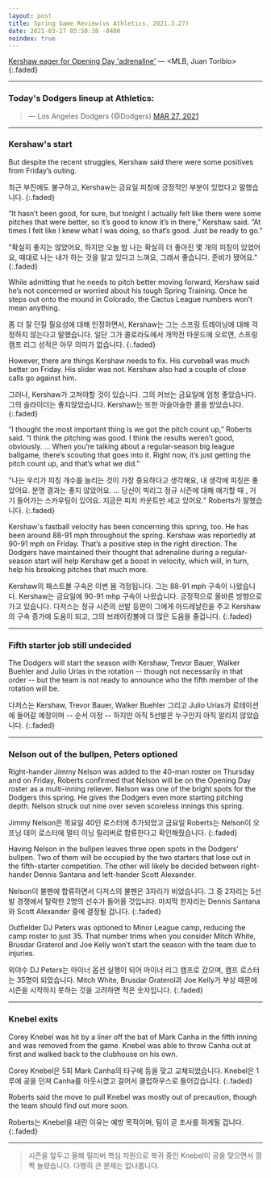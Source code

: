 ```yaml
---
layout: post
title: Spring Game Review(vs Athletics, 2021.3.27)
date: 2021-03-27 05:50:38 -0400
noindex: true
---
```


[Kershaw eager for Opening Day 'adrenaline'](https://www.mlb.com/dodgers/news/clayton-kershaw-struggles-in-last-spring-start) &mdash; <MLB, Juan Toribio>
{:.faded}

---

### Today's Dodgers lineup at Athletics:

<script async src="//platform.twitter.com/widgets.js" charset="utf-8"></script>
<blockquote class="twitter-tweet" data-lang="en">
  &mdash; Los Angeles Dodgers (@Dodgers)
  <a href="https://twitter.com/Dodgers/status/1375568705812193282">MAR 27, 2021</a>
</blockquote>

---

### Kershaw's start
But despite the recent struggles, Kershaw said there were some positives from Friday’s outing.

최근 부진에도 불구하고, Kershaw는 금요일 피칭에 긍정적인 부분이 있었다고 말했습니다.
{:.faded}

“It hasn’t been good, for sure, but tonight I actually felt like there were some pitches that were better, so it’s good to know it’s in there,” Kershaw said. “At times I felt like I knew what I was doing, so that’s good. Just be ready to go.”

"확실히 좋지는 않았어요, 하지만 오늘 밤 나는 확실히 더 좋아진 몇 개의 피칭이 있었어요, 때대로 나는 내가 하는 것을 알고 있다고 느껴요, 그래서 좋습니다. 준비가 됐어요."
{:.faded}

While admitting that he needs to pitch better moving forward, Kershaw said he’s not concerned or worried about his tough Spring Training. Once he steps out onto the mound in Colorado, the Cactus League numbers won’t mean anything.

좀 더 잘 던질 필요성에 대해 인정하면서, Kershaw는 그는 스프링 트레이닝에 대해 걱정하지 않는다고 말했습니다. 일단 그가 콜로라도에서 개막전 마운드에 오르면, 스프링 캠프 리그 성적은 아무 의미가 없습니다.
{:.faded}

However, there are things Kershaw needs to fix. His curveball was much better on Friday. His slider was not. Kershaw also had a couple of close calls go against him.

그러나, Kershaw가 고쳐야할 것이 있습니다. 그의 커브는 금요일에 엄청 좋았습니다. 그의 슬라이더는 좋지않았습니다. Kershaw는 또한 아슬아슬한 콜을 받았습니다.
{:.faded}

“I thought the most important thing is we got the pitch count up,” Roberts said. “I think the pitching was good. I think the results weren’t good, obviously. … When you’re talking about a regular-season big league ballgame, there’s scouting that goes into it. Right now, it’s just getting the pitch count up, and that’s what we did.”

"나는 우리가 피칭 개수를 늘리는 것이 가장 중요하다고 생각해요, 내 생각에 피칭은 좋았어요. 분명 결과는 좋지 않았어요. … 당신이 빅리그 정규 시즌에 대해 얘기할 때 , 거기 들어가는 스카우팅이 있어요. 지금은 피치 카운트만 세고 있어요." Roberts가 말했습니다.
{:.faded}

Kershaw's fastball velocity has been concerning this spring, too. He has been around 88-91 mph throughout the spring. Kershaw was reportedly at 90-91 mph on Friday. That’s a positive step in the right direction. The Dodgers have maintained their thought that adrenaline during a regular-season start will help Kershaw get a boost in velocity, which will, in turn, help his breaking pitches that much more.

Kershaw의 패스트볼 구속은 이번 봄 걱정됩니다. 그는 88-91 mph 구속이 나왔습니다. Kershaw는 금요일에 90-91 mhp 구속이 나왔습니다. 긍정적으로 올바른 방향으로 가고 있습니다. 다저스는 정규 시즌의 선발 등판이 그에게 아드레날린을 주고 Kershaw의 구속 증가에 도움이 되고, 그의 브레이킹볼에 더 많은 도움을 줄겁니다.
{:.faded}

---

### Fifth starter job still undecided
The Dodgers will start the season with Kershaw, Trevor Bauer, Walker Buehler and Julio Urías in the rotation -- though not necessarily in that order -- but the team is not ready to announce who the fifth member of the rotation will be.

다저스는 Kershaw, Trevor Bauer, Walker Buehler 그리고 Julio Urías가 로테이션에 들어갈 예정이며 -- 순서 미정 -- 하지만 아직 5선발은 누구인지 아직 알리지 않았습니다.
{:.faded}

---

### Nelson out of the bullpen, Peters optioned
Right-hander Jimmy Nelson was added to the 40-man roster on Thursday and on Friday, Roberts confirmed that Nelson will be on the Opening Day roster as a multi-inning reliever. Nelson was one of the bright spots for the Dodgers this spring. He gives the Dodgers even more starting pitching depth. Nelson struck out nine over seven scoreless innings this spring.

Jimmy Nelson은 목요일 40인 로스터에 추가되었고 금요일 Roberts는 Nelson이 오프닝 데이 로스터에 멀티 이닝 릴리버로 합류한다고 확인해줬습니다.
{:.faded}

Having Nelson in the bullpen leaves three open spots in the Dodgers’ bullpen. Two of them will be occupied by the two starters that lose out in the fifth-starter competition. The other will likely be decided between right-hander Dennis Santana and left-hander Scott Alexander.

Nelson이 불펜에 합류하면서 다저스의 불펜은 3자리가 비었습니다. 그 중 2자리는 5선발 경쟁에서 탈락한 2명의 선수가 들어올 것입니다. 마지막 한자리는 Dennis Santana와 Scott Alexander 중에 결정될 겁니다.
{:.faded}

Outfielder DJ Peters was optioned to Minor League camp, reducing the camp roster to just 35. That number trims when you consider Mitch White, Brusdar Graterol and Joe Kelly won’t start the season with the team due to injuries.

외야수 DJ Peters는 마이너 옵션 실행이 되어 마이너 리그 캠프로 갔으며, 캠프 로스터는 35명이 되었습니다. Mitch White, Brusdar Graterol과 Joe Kelly가 부상 때문에 시즌을 시작하지 못하는 것을 고려하면 적은 숫자입니다.
{:.faded}

---

### Knebel exits
Corey Knebel was hit by a liner off the bat of Mark Canha in the fifth inning and was removed from the game. Knebel was able to throw Canha out at first and walked back to the clubhouse on his own.

Corey Knebel은 5회 Mark Canha의 타구에 등을 맞고 교체되었습니다. Knebel은 1루에 공을 던져 Canha를 아웃시켰고 걸어서 클럽하우스로 들어갔습니다.
{:.faded}

Roberts said the move to pull Knebel was mostly out of precaution, though the team should find out more soon.

Roberts는 Knebel을 내린 이유는 예방 목적이며, 팀이 곧 조사를 하게될 겁니다.
{:.faded}

---

> 시즌을 앞두고 올해 릴리버 핵심 자원으로 복귀 중인 Knebel이 공을 맞으면서 깜짝 놀랐습니다. 다행히 큰 문제는 없나봅니다.

